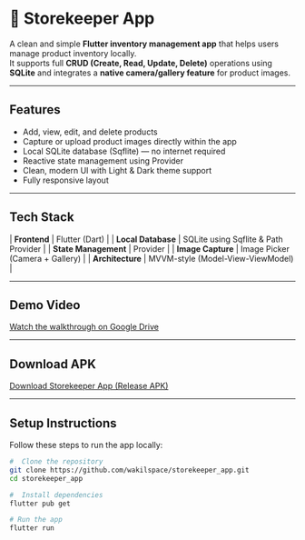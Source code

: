 
# 🏪 Storekeeper App

A clean and simple **Flutter inventory management app** that helps users manage product inventory locally.  
It supports full **CRUD (Create, Read, Update, Delete)** operations using **SQLite** and integrates a **native camera/gallery feature** for product images.  

---

##  Features

-  Add, view, edit, and delete products  
-  Capture or upload product images directly within the app  
-  Local SQLite database (Sqflite) — no internet required  
-  Reactive state management using Provider  
-  Clean, modern UI with Light & Dark theme support  
-  Fully responsive layout

---

##  Tech Stack

| **Frontend** | Flutter (Dart) |
| **Local Database** | SQLite using Sqflite & Path Provider |
| **State Management** | Provider |
| **Image Capture** | Image Picker (Camera + Gallery) |
| **Architecture** | MVVM-style (Model-View-ViewModel) |

---

##  Demo Video
[Watch the walkthrough on Google Drive](https://drive.google.com/file/d/1O76ouBtaQcZkw6euZLBUI_5vlCWZdBVY/view?usp=sharing)

---

## Download APK

[Download Storekeeper App (Release APK)](https://github.com/Wakilspace/strore_keeper_app/releases/download/v1.0.0/app-release.apk)

---

## Setup Instructions

Follow these steps to run the app locally:

```bash
#  Clone the repository
git clone https://github.com/wakilspace/storekeeper_app.git
cd storekeeper_app

#  Install dependencies
flutter pub get

# Run the app
flutter run
